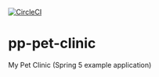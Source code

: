 [![CircleCI](https://circleci.com/gh/m-pawelczyk/pp-pet-clinic/tree/master.svg?style=svg)](https://circleci.com/gh/m-pawelczyk/pp-pet-clinic/tree/master)

# pp-pet-clinic
My Pet Clinic (Spring 5 example application)
